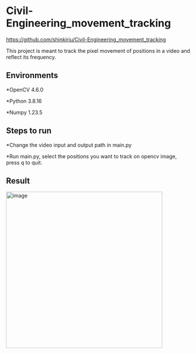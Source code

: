 # Civil-Engineering_movement_tracking

https://github.com/shinkiriu/Civil-Engineering_movement_tracking

This project is meant to track the pixel movement of positions in a video and reflect its frequency. 

## Environments
*OpenCV 4.6.0

*Python 3.8.16

*Numpy 1.23.5

## Steps to run
*Change the video input and output path in main.py

*Run main.py, select the positions you want to track on opencv image, press q to quit.

## Result
<img width="427" alt="image" src="https://user-images.githubusercontent.com/48248780/236725362-e044137f-2223-44c6-bce4-8578ce000a82.png">

